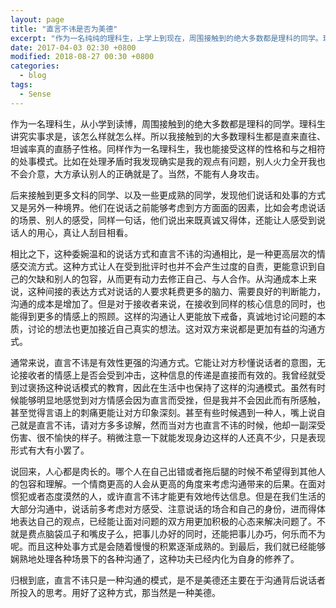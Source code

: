 ```yaml
---
layout: page
title: "直言不讳是否为美德"
excerpt: "作为一名纯纯的理科生，上学上到现在，周围接触到的绝大多数都是理科的同学。理科生讲究实事求是，该怎么样就怎么样。所以我接触到的大多数理科生都是直来直往、坦诚率真的直肠子性格。同样作为一名理科生，我也能接受这样的性格和与之相符的处事模式。比如在处理矛盾时我发现确实是我的观点有问题，别人火力全开我也不会介意，大方承认别人的正确就是了。当然，不能有人身攻击。"
date: 2017-04-03 02:30 +0800
modified: 2018-08-27 00:30 +0800
categories: 
  - blog
tags: 
  - Sense
---
```


作为一名理科生，从小学到读博，周围接触到的绝大多数都是理科的同学。理科生讲究实事求是，该怎么样就怎么样。所以我接触到的大多数理科生都是直来直往、坦诚率真的直肠子性格。同样作为一名理科生，我也能接受这样的性格和与之相符的处事模式。比如在处理矛盾时我发现确实是我的观点有问题，别人火力全开我也不会介意，大方承认别人的正确就是了。当然，不能有人身攻击。

后来接触到更多文科的同学、以及一些更成熟的同学，发现他们说话和处事的方式又是另外一种境界。他们在说话之前能够考虑到方方面面的因素，比如会考虑说话的场景、别人的感受，同样一句话，他们说出来既真诚又得体，还能让人感受到说话人的用心，真让人刮目相看。

相比之下，这种委婉温和的说话方式和直言不讳的沟通相比，是一种更高层次的情感交流方式。这种方式让人在受到批评时也并不会产生过度的自责，更能意识到自己的欠缺和别人的包容，从而更有动力去修正自己、与人合作。从沟通成本上来说，这种间接的表达方式对说话的人要求耗费更多的脑力、需要良好的判断能力，沟通的成本是增加了。但是对于接收者来说，在接收到同样的核心信息的同时，也能得到更多的情感上的照顾。这样的沟通让人更能放下戒备，真诚地讨论问题的本质，讨论的想法也更加接近自己真实的想法。这对双方来说都是更加有益的沟通方式。

通常来说，直言不讳是有效性更强的沟通方式。它能让对方秒懂说话者的意图，无论接收者的情感上是否会受到冲击，这种信息的传递是直接而有效的。我曾经就受到过褒扬这种说话模式的教育，因此在生活中也保持了这样的沟通模式。虽然有时候能够明显地感觉到对方情感会因为直言而受挫，但是我并不会因此而有所感触，甚至觉得言语上的刺痛更能让对方印象深刻。甚至有些时候遇到一种人，嘴上说自己就是直言不讳，请对方多多谅解，然而当对方也直言不讳的时候，他却一副深受伤害、很不愉快的样子。稍微注意一下就能发现身边这样的人还真不少，只是表现形式有大有小罢了。

说回来，人心都是肉长的。哪个人在自己出错或者拖后腿的时候不希望得到其他人的包容和理解。一个情商更高的人会从更高的角度来考虑沟通带来的后果。在面对惯犯或者态度漠然的人，或许直言不讳才能更有效地传达信息。但是在我们生活的大部分沟通中，说话前多考虑对方感受、注意说话的场合和自己的身份，进而得体地表达自己的观点，已经能让面对问题的双方用更加积极的心态来解决问题了。不就是费点脑袋瓜子和嘴皮子么，把事儿办好的同时，还能把事儿办巧，何乐而不为呢。而且这种处事方式是会随着慢慢的积累逐渐成熟的。到最后，我们就已经能够娴熟地处理各种场景下的各种沟通了，这种功夫已经内化为自身的修养了。

归根到底，直言不讳只是一种沟通的模式，是不是美德还主要在于沟通背后说话者所投入的思考。用好了这种方式，那当然是一种美德。